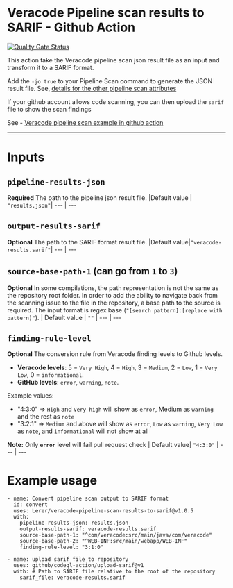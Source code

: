 # Veracode Pipeline scan results to SARIF - Github Action

[![Quality Gate Status](https://sonarcloud.io/api/project_badges/measure?project=Lerer_veracode-pipeline-scan-results-to-sarif&metric=alert_status)](https://sonarcloud.io/dashboard?id=Lerer_veracode-pipeline-scan-results-to-sarif)

This action take the Veracode pipeline scan json result file as an input and transform it to a SARIF format. <br>

Add the `-jo true` to your Pipeline Scan command to generate the JSON result file. See, [details for the other pipeline scan attributes](https://help.veracode.com/reader/tS9CaFwL4_lbIEWWomsJoA/zjaZE08bAYZVPBWWbgmZvw)</br>

If your github account allows code scanning, you can then upload the `sarif` file to show the scan findings 

See - [Veracode pipeline scan example in github action](https://help.veracode.com/reader/tS9CaFwL4_lbIEWWomsJoA/MVXQBY1PzfrTXGd6V~ZgxA)

<hr>

# Inputs

## `pipeline-results-json`

**Required** The path to the pipeline json result file. 
|Default value |  `"results.json"`|
--- | ---

## `output-results-sarif`

**Optional** The path to the SARIF format result file.
|Default value|`"veracode-results.sarif"`|
--- | ---

## `source-base-path-1` (can go from `1` to `3`)

**Optional** In some compilations, the path representation is not the same as the repository root folder. In order to add the ability to navigate back from the scanning issue to the file in the repository, a base path to the source is required. The input format is regex base (`"[search pattern]:[replace with pattern]"`). 
| Default value | `""` |
--- | ---

## `finding-rule-level`

**Optional** The conversion rule from Veracode finding levels to Github levels.

- **Veracode levels**: 5 = `Very High`, 4 = `High`, 3 = `Medium`, 2 = `Low`, 1 = `Very Low`, 0 = `informational`.
- **GitHub levels**: `error`, `warning`, `note`.  

Example values: 
- "4:3:0" => `High` and `Very high` will show as `error`, Medium as `warning` and the rest as `note`
- "3:2:1" => `Medium` and above will show as `error`, `Low` as `warning`, `Very Low` as `note`, and `informational` will not show at all

**Note:**  Only **`error`** level will fail pull request check 
| Default value| `"4:3:0"` |
--- | ---
# Example usage

```
- name: Convert pipeline scan output to SARIF format
  id: convert   
  uses: Lerer/veracode-pipeline-scan-results-to-sarif@v1.0.5
  with:
    pipeline-results-json: results.json
    output-results-sarif: veracode-results.sarif
    source-base-path-1: "^com/veracode:src/main/java/com/veracode"
    source-base-path-2: "^WEB-INF:src/main/webapp/WEB-INF"
    finding-rule-level: "3:1:0"
      
- name: upload sarif file to repository
  uses: github/codeql-action/upload-sarif@v1
  with: # Path to SARIF file relative to the root of the repository
    sarif_file: veracode-results.sarif
```
